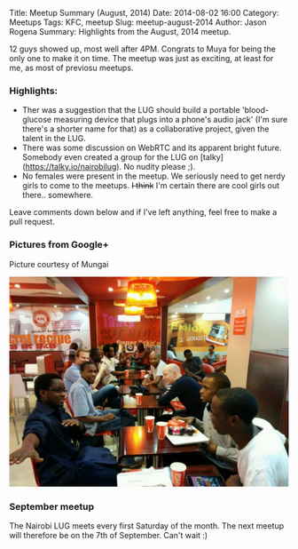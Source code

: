 Title: Meetup Summary (August, 2014)
Date: 2014-08-02 16:00
Category: Meetups
Tags: KFC, meetup
Slug: meetup-august-2014
Author: Jason Rogena
Summary: Highlights from the August, 2014 meetup.


12 guys showed up, most well after 4PM. Congrats to Muya for being the only one to make it on time. The meetup was just as exciting, at least for me, as most of previosu meetups.


### Highlights:

* Ther was a suggestion that the LUG should build a portable 'blood-glucose measuring device that plugs into a phone's audio jack' (I'm sure there's a shorter name for that) as a collaborative project, given the talent in the LUG.
* There was some discussion on WebRTC and its apparent bright future. Somebody even created a group for the LUG on [talky] (https://talky.io/nairobilug). No nudity please ;).
* No females were present in the meetup. We seriously need to get nerdy girls to come to the meetups. ~~I think~~ I'm certain there are cool girls out there.. somewhere.

Leave comments down below and if I've left anything, feel free to make a pull request.

### Pictures from Google+
Picture courtesy of Mungai

![Drinks](/images/meetup-january-2014.jpg "Nairobi GNU/Linux Users Group members")

### September meetup
The Nairobi LUG meets every first Saturday of the month. The next meetup will therefore be on the 7th of September. Can't wait :)
